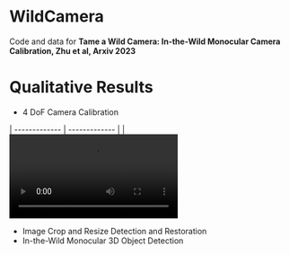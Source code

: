 # WildCamera
Code and data for **Tame a Wild Camera: In-the-Wild Monocular Camera Calibration, Zhu et al, Arxiv 2023**

# Qualitative Results
- 4 DoF Camera Calibration

| ------------- | ------------- |
| <video src="https://user-images.githubusercontent.com/13440061/129455220-23fa27a2-c8f0-4953-b291-b4893959d5d9.mp4">  | <video src="https://user-images.githubusercontent.com/13440061/129455220-23fa27a2-c8f0-4953-b291-b4893959d5d9.mp4">|
- Image Crop and Resize Detection and Restoration
- In-the-Wild Monocular 3D Object Detection
